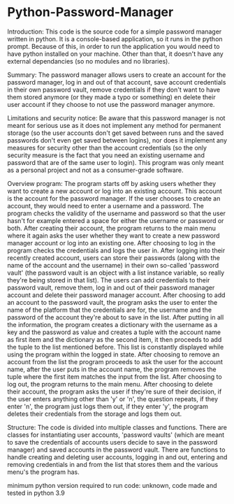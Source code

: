 # Python-Password-Manager

Introduction:
This code is the source code for a simple password manager written in python. It is a console-based application, so it runs in the python prompt. Because of this,
in order to run the application you would need to have python installed on your machine. Other than that, it doesn't have any external dependancies (so no modules and
no libraries).

Summary:
The password manager allows users to create an account for the password manager, log in and out of that account, save account credentials in their own password vault,
remove credentials if they don't want to have them stored anymore (or they made a typo or something) en delete their user account if they choose to not use the password manager anymore. 

Limitations and security notice:
Be aware that this password manager is not meant for serious use as it does not implement any method for permanent storage (so the user accounts don't get saved between runs and the saved passwords don't even get saved between logins), nor does it implement any measures for security other than the account credentials (so the only security measure is the fact that you need an existing username and password that are of the same user to login). This program was only meant as a personal project and not as a consumer-grade software.

Overview program:
The program starts off by asking users whether they want to create a new account or log into an existing account. This account is the account for the password manager. If the user chooses to create an account, they would need to enter a username and a password. The program checks the validity of the username and password so that the user hasn't for example entered a space for either the username or password or both. After creating their account, the program returns to the main menu where it again asks the user whether they want to create a new password manager account or log into an existing one. After choosing to log in the program checks the credentials and logs the user in. After logging into their recently created account, users can store their passwords (along with the name of the account and the username) in their own so-called 'password vault' (the password vault is an object with a list instance variable, so really they're being stored in that list). The users can add credentials to their password vault, remove them, log in and out of their password manager account and delete their password manager account. After choosing to add an account to the password vault, the program asks the user to enter the name of the platform that the credentials are for, the username and the password of the account they're about to save in the list. After putting in all the information, the program creates a dictionary with the username as a key and the password as value and creates a tuple with the account name as first item and the dictionary as the second item, it then proceeds to add the tuple to the list mentioned before. This list is constantly displayed while using the program within the logged in state. After choosing to remove an account from the list the program proceeds to ask the user for the account name, after the user puts in the account name, the program removes the tuple where the first item matches the input from the list. After choosing to log out, the program returns to the main menu. After choosing to delete their account, the program asks the user if they're sure of their decision, if the user enters anything other than 'y' or 'n', the question repeats, if they enter 'n', the program just logs them out, if they enter 'y', the program deletes their credentials from the storage and logs them out. 

Structure:
The code is divided into multiple classes and functions. There are classes for instantiating user accounts, 'password vaults' (which are meant to save the credentials of accounts users decide to save in the password manager) and saved accounts in the password vault. There are functions to handle creating and deleting user accounts, logging in and out, entering and removing credentials in and from the list that stores them and the various menu's the program has. 


minimum python version required to run code: unknown, code made and tested in python 3.9

